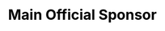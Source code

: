 ---
title: "Main Official Sponsor"
order: 1
border: true
color: "#DD9426"
columns: 4
layout: "grid"
css: "main-official-sponsor"
---